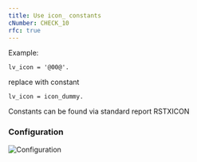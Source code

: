 ```yaml
---
title: Use icon_ constants
cNumber: CHECK_10
rfc: true
---
```


Example:

```abap
lv_icon = '@00@'.
```

replace with constant

```abap
lv_icon = icon_dummy.
```

Constants can be found via standard report RSTXICON

### Configuration
![Configuration](/img/default_conf.png)